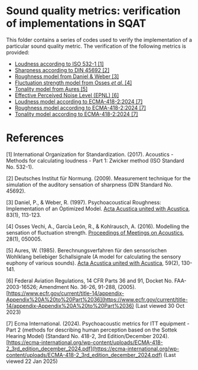 # Sound quality metrics: verification of implementations in SQAT
This folder contains a series of codes used to verify the implementation of a particular sound quality metric. The verification of the following metrics is provided:

- [Loudness according to ISO 532-1 [1]](Loudness_ISO532_1)
- [Sharpness according to DIN 45692 [2]](Sharpness_DIN45692)
- [Roughness model from Daniel & Weber [3]](Roughness_Daniel1997)
- [Fluctuation strength model from Osses *et al.* [4]](FluctuationStrength_Osses2016)
- [Tonality model from Aures [5]](Tonality_Aures1985) 
- [Effective Perceived Noise Level (EPNL) [6]](EPNL_FAR_Part36) 
- [Loudness model according to ECMA-418-2:2024 [7]](Loudness_ECMA418_2) 
- [Roughness model according to ECMA-418-2:2024 [7]](Roughness_ECMA418_2) 
- [Tonality model according to ECMA-418-2:2024 [7]](Tonality_ECMA418_2) 

# References
[1] International Organization for Standardization. (2017). Acoustics - Methods for calculating loudness - Part 1: Zwicker method (ISO Standard No. 532-1).

[2] Deutsches Institut für Normung. (2009). Measurement technique for the simulation of the auditory sensation of sharpness (DIN Standard No. 45692).

[3] Daniel, P., & Weber, R. (1997). Psychoacoustical Roughness: Implementation of an Optimized Model. [Acta Acustica united with Acustica](https://www.ingentaconnect.com/content/dav/aaua/1997/00000083/00000001/art00020), 83(1), 113-123.

[4] Osses Vechi, A., García León, R., & Kohlrausch, A. (2016). Modelling the sensation of fluctuation strength. [Proceedings of Meetings on Acoustics](https://doi.org/10.1121/2.0000410), 28(1), 050005. 

[5] Aures, W. (1985). Berechnungsverfahren für den sensorischen Wohlklang beliebiger Schallsignale (A model for calculating the sensory euphony of various sounds). [Acta Acustica united with Acustica](https://www.ingentaconnect.com/content/dav/aaua/1985/00000059/00000002/art00008), 59(2), 130-141.

[6] Federal Aviation Regulations, 14 CFR Parts 36 and 91, Docket No. FAA-2003-16526; Amendment No. 36-26, 91-288, (2005). [https://www.ecfr.gov/current/title-14/appendix-Appendix%20A%20to%20Part%2036](https://www.ecfr.gov/current/title-14/appendix-Appendix%20A%20to%20Part%2036) (Last viewed 30 Oct 2023)

[7] Ecma International. (2024). Psychoacoustic metrics for ITT equipment - Part 2 (methods for describing human perception based on the Sottek Hearing Model) (Standard No. 418-2, 3rd Edition/December 2024). [https://ecma-international.org/wp-content/uploads/ECMA-418-2_3rd_edition_december_2024.pdf](https://ecma-international.org/wp-content/uploads/ECMA-418-2_3rd_edition_december_2024.pdf) (Last viewed 22 Jan 2025)
